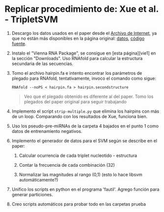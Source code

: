 Replicar procedimiento de: Xue et al. - TripletSVM
==================================================

1.  Descargo los datos usados en el paper desde el
    [Archivo de Internet][wbm1], ya que no están más disponibles en la
    página original: [datos][wbm2], [código fuente][wbm3].

2.  Instalo el "Vienna RNA Package", se consigue en [esta página][vie1]
    en la sección "Downloads". Uso RNAfold para calcular la estructura
    secundaria de las secuencias.

3.  Tomo el archivo hairpin.fa e intento encontrar los parámetros de
    plegado para RNAfold, tentativamente, invoco el comando como
    sigue:
   
        RNAfold --noPS < hairpin.fa > hairpin.secondstructure

    > Veo que el plegado obtenido es diferente al del paper.
    > Tomo los plegados del paper original para seguir trabajando
	   
4.  Implemento el script `strip-multiple.py` que elimina los hairpins
    con más de un loop. Comparando con los resultados de Xue, funciona
    bien.
   
5.  Uso los pseudo-pre-miRNAs de la carpeta 4 bajados en el punto 1
	como datos de entrenamiento negativos.

6.  Implemento el generador de datos para el SVM según se describe en
    el paper:

    1. Calcular ocurrencia de cada triplet nucleotido - estructura

	2. Contar la frecuencia de cada combinación (32)

	3. Normalizar las magnitudes al rango (0,1) (esto lo hace libsvm
       automáticamente?)

7.  Unifico los scripts en python en el programa 'fautil'. Agrego
	función para generar particiones.

8.  Creo scripts automáticos para probar todo en las carpetas prueba


[wbm1]: http://web.archive.org/web/20120210235054/http://bioinfo.au.tsinghua.edu.cn/software/mirnasvm/
[wbm2]: http://web.archive.org/web/20120210235054/http://bioinfo.au.tsinghua.edu.cn/software/mirnasvm/materials_for_duplicating_results_in_paper.tar.gz
[wbm3]: http://web.archive.org/web/20120210235054/http://bioinfo.au.tsinghua.edu.cn/software/mirnasvm/triplet-svm-classifier.tar.gz
